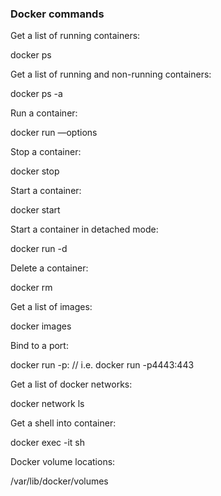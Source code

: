 ### Docker commands

Get a list of running containers:

docker ps

Get a list of running and non-running containers:

docker ps -a

Run a container:

docker run —options <container name>

Stop a container:

docker stop

Start a container:

docker start

Start a container in detached mode:

docker run -d

Delete a container:

docker rm

Get a list of images:

docker images

Bind to a port:

docker run -p<host port>:<container port> // i.e. docker run -p4443:443

Get a list of docker networks:

docker network ls

Get a shell into container:

docker exec -it <name> sh

Docker volume locations:

/var/lib/docker/volumes
